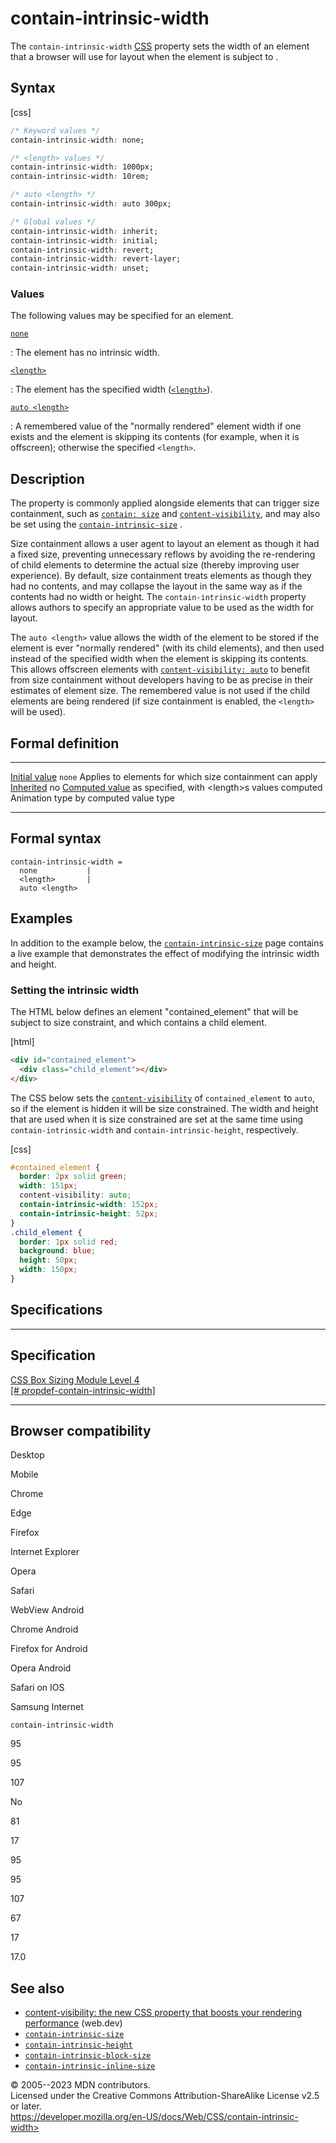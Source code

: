 contain-intrinsic-width
=======================

The `contain-intrinsic-width`
[CSS](https://developer.mozilla.org/en-US/docs/Web/CSS) property sets
the width of an element that a browser will use for layout when the
element is subject to [](css_containment.md#size_containment).

Syntax
------

[css]

```css
/* Keyword values */
contain-intrinsic-width: none;

/* <length> values */
contain-intrinsic-width: 1000px;
contain-intrinsic-width: 10rem;

/* auto <length> */
contain-intrinsic-width: auto 300px;

/* Global values */
contain-intrinsic-width: inherit;
contain-intrinsic-width: initial;
contain-intrinsic-width: revert;
contain-intrinsic-width: revert-layer;
contain-intrinsic-width: unset;
```

### Values

The following values may be specified for an element.

[`none`](#none)

:   The element has no intrinsic width.

[`<length>`](#length)

:   The element has the specified width ([`<length>`](length.md)).

[`auto <length>`](#auto_length)

:   A remembered value of the \"normally rendered\" element width if one
    exists and the element is skipping its contents (for example, when
    it is offscreen); otherwise the specified `<length>`.

Description
-----------

The property is commonly applied alongside elements that can trigger
size containment, such as [`contain: size`](contain.md) and
[`content-visibility`](content-visibility.md), and may also be set using
the [`contain-intrinsic-size`](contain-intrinsic-size.md) [](shorthand_properties.md).

Size containment allows a user agent to layout an element as though it
had a fixed size, preventing unnecessary reflows by avoiding the
re-rendering of child elements to determine the actual size (thereby
improving user experience). By default, size containment treats elements
as though they had no contents, and may collapse the layout in the same
way as if the contents had no width or height. The
`contain-intrinsic-width` property allows authors to specify an
appropriate value to be used as the width for layout.

The `auto <length>` value allows the width of the element to be stored
if the element is ever \"normally rendered\" (with its child elements),
and then used instead of the specified width when the element is
skipping its contents. This allows offscreen elements with
[`content-visibility: auto`](content-visibility.md) to benefit from size
containment without developers having to be as precise in their
estimates of element size. The remembered value is not used if the child
elements are being rendered (if size containment is enabled, the
`<length>` will be used).

Formal definition
-----------------

  ---------------------------------- ------------------------------------------------
  [Initial value](initial_value.md)     `none`
  Applies to                         elements for which size containment can apply
  [Inherited](inheritance.md)           no
  [Computed value](computed_value.md)   as specified, with \<length\>s values computed
  Animation type                     by computed value type
  ---------------------------------- ------------------------------------------------

Formal syntax
-------------

```
contain-intrinsic-width = 
  none           |
  <length>       |
  auto <length>  
```

Examples
--------

In addition to the example below, the
[`contain-intrinsic-size`](contain-intrinsic-size.md) page contains a live
example that demonstrates the effect of modifying the intrinsic width
and height.

### Setting the intrinsic width

The HTML below defines an element \"contained\_element\" that will be
subject to size constraint, and which contains a child element.

[html]

```html
<div id="contained_element">
  <div class="child_element"></div>
</div>
```

The CSS below sets the [`content-visibility`](content-visibility.md) of
`contained_element` to `auto`, so if the element is hidden it will be
size constrained. The width and height that are used when it is size
constrained are set at the same time using `contain-intrinsic-width` and
`contain-intrinsic-height`, respectively.

[css]

```css
#contained_element {
  border: 2px solid green;
  width: 151px;
  content-visibility: auto;
  contain-intrinsic-width: 152px;
  contain-intrinsic-height: 52px;
}
.child_element {
  border: 1px solid red;
  background: blue;
  height: 50px;
  width: 150px;
}
```

Specifications
--------------

  -------------------------------------------------------------------------------------------------------------------

Specification
  -------------------------------------------------------------------------------------------------------------------

  [CSS Box Sizing Module Level 4\
  [\#
  propdef-contain-intrinsic-width]](https://drafts.csswg.org/css-sizing-4/#propdef-contain-intrinsic-width)

  -------------------------------------------------------------------------------------------------------------------

Browser compatibility
---------------------

Desktop

Mobile

Chrome

Edge

Firefox

Internet Explorer

Opera

Safari

WebView Android

Chrome Android

Firefox for Android

Opera Android

Safari on IOS

Samsung Internet

`contain-intrinsic-width`

95

95

107

No

81

17

95

95

107

67

17

17.0

See also
--------

- [content-visibility: the new CSS property that boosts your rendering
    performance](https://web.dev/content-visibility/) (web.dev)
- [`contain-intrinsic-size`](contain-intrinsic-size.md)
- [`contain-intrinsic-height`](contain-intrinsic-height.md)
- [`contain-intrinsic-block-size`](contain-intrinsic-block-size.md)
- [`contain-intrinsic-inline-size`](contain-intrinsic-inline-size.md)

© 2005--2023 MDN contributors.\
Licensed under the Creative Commons Attribution-ShareAlike License v2.5
or later.\
https://developer.mozilla.org/en-US/docs/Web/CSS/contain-intrinsic-width>
